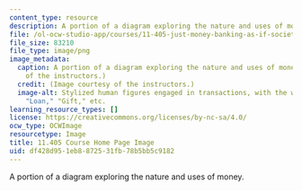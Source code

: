 ```yaml
---
content_type: resource
description: A portion of a diagram exploring the nature and uses of money.
file: /ol-ocw-studio-app/courses/11-405-just-money-banking-as-if-society-mattered-spring-2021/df428d951eb8872531fb78b5bb5c9182_11-405s21.png
file_size: 83210
file_type: image/png
image_metadata:
  caption: A portion of a diagram exploring the nature and uses of money. (Image courtesy
    of the instructors.)
  credit: (Image courtesy of the instructors.)
  image-alt: Stylized human figures engaged in transactions, with the words "Buy,"
    "Loan," "Gift," etc.
learning_resource_types: []
license: https://creativecommons.org/licenses/by-nc-sa/4.0/
ocw_type: OCWImage
resourcetype: Image
title: 11.405 Course Home Page Image
uid: df428d95-1eb8-8725-31fb-78b5bb5c9182
---
```

A portion of a diagram exploring the nature and uses of money.